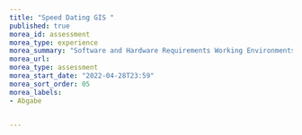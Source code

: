 ```yaml
---
title: "Speed Dating GIS "
published: true
morea_id: assessment
morea_type: experience
morea_summary: "Software and Hardware Requirements Working Environments in a nutshell A quick and concise introduction to the hardware and software available and used in the course with a focus on what it looks like and practical applicability in the real world of work"
morea_url: 
morea_type: assessment
morea_start_date: "2022-04-28T23:59"
morea_sort_order: 05
morea_labels:
- Abgabe


---
```


